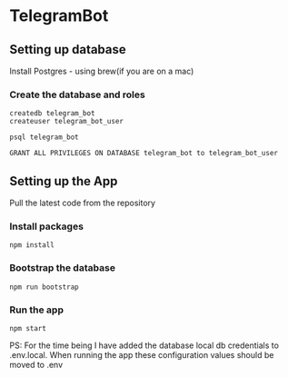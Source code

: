 # TelegramBot

## Setting up database

Install Postgres - using brew(if you are on a mac)

### Create the database and roles

```
createdb telegram_bot
createuser telegram_bot_user

psql telegram_bot

GRANT ALL PRIVILEGES ON DATABASE telegram_bot to telegram_bot_user

```

## Setting up the App

Pull the latest code from the repository

### Install packages

```
npm install
```

### Bootstrap the database

```
npm run bootstrap
```

### Run the app

```
npm start
```

PS: 
For the time being I have added the database local db credentials to .env.local. 
When running the app these configuration values should be moved to .env


